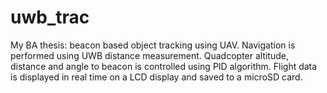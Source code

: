# uwb_trac
My BA thesis: beacon based object tracking using UAV. Navigation is performed using UWB distance measurement. Quadcopter altitude, distance and angle to beacon is controlled using PID algorithm. Flight data is displayed in real time on a LCD display and saved to a microSD card.

